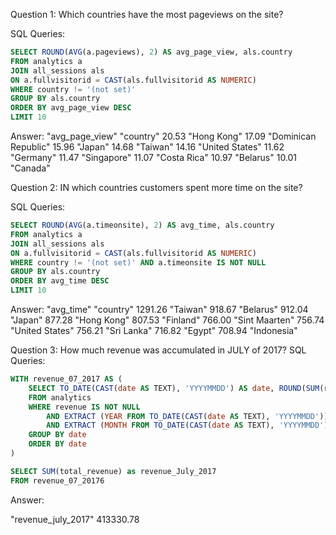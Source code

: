 Question 1: 
Which countries have the most pageviews on the site?

SQL Queries:
```SQL
SELECT ROUND(AVG(a.pageviews), 2) AS avg_page_view, als.country
FROM analytics a
JOIN all_sessions als
ON a.fullvisitorid = CAST(als.fullvisitorid AS NUMERIC)
WHERE country != '(not set)'
GROUP BY als.country
ORDER BY avg_page_view DESC
LIMIT 10
```
Answer: 
"avg_page_view"		"country"
	20.53			"Hong Kong"
	17.09			"Dominican Republic"
	15.96			"Japan"
	14.68			"Taiwan"
	14.16			"United States"
	11.62			"Germany"
	11.47			"Singapore"
	11.07			"Costa Rica"
	10.97			"Belarus"
	10.01			"Canada"


Question 2: 
IN which countries customers spent more time on the site?

SQL Queries:
```SQL
SELECT ROUND(AVG(a.timeonsite), 2) AS avg_time, als.country
FROM analytics a
JOIN all_sessions als
ON a.fullvisitorid = CAST(als.fullvisitorid AS NUMERIC)
WHERE country != '(not set)' AND a.timeonsite IS NOT NULL
GROUP BY als.country
ORDER BY avg_time DESC
LIMIT 10
```
Answer:
"avg_time"		"country"
1291.26			"Taiwan"
918.67			"Belarus"
912.04			"Japan"
877.28			"Hong Kong"
807.53			"Finland"
766.00			"Sint Maarten"
756.74			"United States"
756.21			"Sri Lanka"
716.82			"Egypt"
708.94			"Indonesia"



Question 3: 
How much revenue was accumulated in JULY of 2017?
SQL Queries:
```SQL
WITH revenue_07_2017 AS (
	SELECT TO_DATE(CAST(date AS TEXT), 'YYYYMMDD') AS date, ROUND(SUM(revenue)/1000000, 2) AS total_revenue
	FROM analytics
	WHERE revenue IS NOT NULL 
		AND EXTRACT (YEAR FROM TO_DATE(CAST(date AS TEXT), 'YYYYMMDD')) = '2017' 
		AND EXTRACT (MONTH FROM TO_DATE(CAST(date AS TEXT), 'YYYYMMDD')) = '7'
	GROUP BY date
	ORDER BY date
)

SELECT SUM(total_revenue) as revenue_July_2017
FROM revenue_07_20176
```
Answer:

"revenue_july_2017"
413330.78


